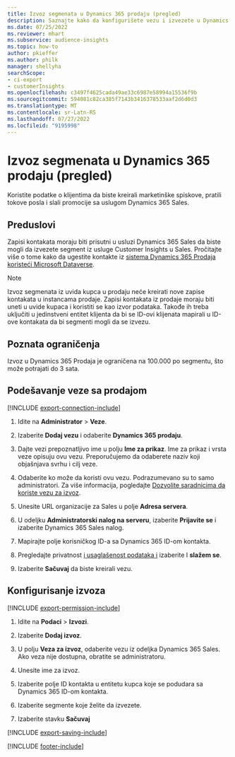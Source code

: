 ```yaml
---
title: Izvoz segmenata u Dynamics 365 prodaju (pregled)
description: Saznajte kako da konfigurišete vezu i izvezete u Dynamics 365 Sales.
ms.date: 07/25/2022
ms.reviewer: mhart
ms.subservice: audience-insights
ms.topic: how-to
author: pkieffer
ms.author: philk
manager: shellyha
searchScope:
- ci-export
- customerInsights
ms.openlocfilehash: c3497f4625cada49ae33c6987e58994a15536f9b
ms.sourcegitcommit: 594081c82ca385f7143b3416378533aaf2d6d0d3
ms.translationtype: MT
ms.contentlocale: sr-Latn-RS
ms.lasthandoff: 07/27/2022
ms.locfileid: "9195998"
---
```

# <a name="export-segments-to-dynamics-365-sales-preview"></a>Izvoz segmenata u Dynamics 365 prodaju (pregled)

Koristite podatke o klijentima da biste kreirali marketinške spiskove, pratili tokove posla i slali promocije sa uslugom Dynamics 365 Sales.

## <a name="prerequisites"></a>Preduslovi

Zapisi kontakata moraju biti prisutni u usluzi Dynamics 365 Sales da biste mogli da izvezete segment iz usluge Customer Insights u Sales. Pročitajte više o tome kako da ugestite kontakte iz [sistema Dynamics 365 Prodaja koristeći Microsoft Dataverse](connect-dataverse-managed-lake.md).

   > [!NOTE]
   > Izvoz segmenata iz uvida kupca u prodaju neće kreirati nove zapise kontakata u instancama prodaje. Zapisi kontakata iz prodaje moraju biti uneti u uvide kupaca i koristiti se kao izvor podataka. Takođe ih treba uključiti u jedinstveni entitet klijenta da bi se ID-ovi klijenata mapirali u ID-ove kontakata da bi segmenti mogli da se izvezu.

## <a name="known-limitations"></a>Poznata ograničenja

Izvoz u Dynamics 365 Prodaja je ograničena na 100.000 po segmentu, što može potrajati do 3 sata.

## <a name="set-up-connection-to-sales"></a>Podešavanje veze sa prodajom

[!INCLUDE [export-connection-include](includes/export-connection-admn.md)]

1. Idite na **Administrator** > **Veze**.

1. Izaberite **Dodaj vezu** i odaberite **Dynamics 365 prodaju**.

1. Dajte vezi prepoznatljivo ime u polju **Ime za prikaz**. Ime za prikaz i vrsta veze opisuju ovu vezu. Preporučujemo da odaberete naziv koji objašnjava svrhu i cilj veze.

1. Odaberite ko može da koristi ovu vezu. Podrazumevano su to samo administratori. Za više informacija, pogledajte [Dozvolite saradnicima da koriste vezu za izvoz](connections.md#allow-contributors-to-use-a-connection-for-exports).

1. Unesite URL organizacije za Sales u polje **Adresa servera**.

1. U odeljku **Administratorski nalog na serveru**, izaberite **Prijavite se** i izaberite Dynamics 365 Sales nalog.

1. Mapirajte polje korisničkog ID-a sa Dynamics 365 ID-om kontakta.

1. Pregledajte privatnost [i usaglašenost podataka i](connections.md#data-privacy-and-compliance) izaberite I **slažem se**.

1. Izaberite **Sačuvaj** da biste kreirali vezu.

## <a name="configure-an-export"></a>Konfigurisanje izvoza

[!INCLUDE [export-permission-include](includes/export-permission.md)]

1. Idite na **Podaci** > **Izvozi**.

1. Izaberite **Dodaj izvoz**.

1. U polju **Veza za izvoz**, odaberite vezu iz odeljka Dynamics 365 Sales. Ako veza nije dostupna, obratite se administratoru.

1. Unesite ime za izvoz.

1. Izaberite polje ID kontakta u entitetu kupca koje se podudara sa Dynamics 365 ID-om kontakta.

1. Izaberite segmente koje želite da izvezete.

1. Izaberite stavku **Sačuvaj**

[!INCLUDE [export-saving-include](includes/export-saving.md)]

[!INCLUDE [footer-include](includes/footer-banner.md)]
